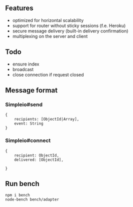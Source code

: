 ## Features

- optimized for horizontal scalability
- support for router without sticky sessions (f.e. Heroku)
- secure message delivery (built-in delivery confirmation)
- multiplexing on the server and client

## Todo
- ensure index
- broadcast
- close connection if request closed

## Message format

### Simpleio#send

    {
        recipients: [ObjectId|Array],
        event: String
    }

### Simpleio#connect

    {
        recipient: ObjectId,
        delivered: [ObjectId],

    }



## Run bench

    npm i bench
    node-bench bench/adapter
